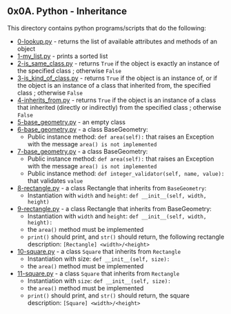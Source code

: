 ## 0x0A. Python - Inheritance
This directory contains python programs/scripts that do the following:
- [0-lookup.py](0-lookup.py) - returns the list of available attributes and methods of an object
- [1-my_list.py](1-my_list.py) - prints a sorted list
- [2-is_same_class.py](2-is_same_class.py) - returns `True` if the object is exactly an instance of the specified class ; otherwise `False`
- [3-is_kind_of_class.py](3-is_kind_of_class.py) - returns `True` if the object is an instance of, or if the object is an instance of a class that inherited from, the specified class ; otherwise `False`
- [4-inherits_from.py](4-inherits_from.py) - returns `True` if the object is an instance of a class that inherited (directly or indirectly) from the specified class ; otherwise `False`
- [5-base_geometry.py](5-base_geometry.py) - an empty class
- [6-base_geometry.py](6-base_geometry.py) - a class BaseGeometry:
	- Public instance method: `def area(self):` that raises an Exception with the message `area() is not implemented`
- [7-base_geometry.py](7-base_geometry.py) - a class BaseGeometry:
	- Public instance method: `def area(self):` that raises an Exception with the message `area() is not implemented`
	- Public instance method: `def integer_validator(self, name, value):` that validates `value`
- [8-rectangle.py](8-rectangle.py) - a class Rectangle that inherits from `BaseGeometry`:
	- Instantiation with `width` and `height`: `def __init__(self, width, height)`
- [9-rectangle.py](9-rectangle.py) - a class Rectangle that inherits from BaseGeometry:
	- Instantiation with `width` and `height`: `def __init__(self, width, height):`
	- the `area()` method must be implemented
	- `print()` should print, and `str()` should return, the following rectangle description: `[Rectangle] <width>/<height>`
- [10-square.py](10-square.py) -  a class `Square` that inherits from `Rectangle`
	- Instantiation with size: `def __init__(self, size):`
	- the `area()` method must be implemented
- [11-square.py](11-square.py) - a class `Square` that inherits from `Rectangle`
	- Instantiation with `size`: `def __init__(self, size):`
	- the `area()` method must be implemented
	- `print()` should print, and `str()` should return, the square description: `[Square] <width>/<height>`